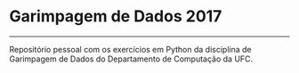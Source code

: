 # Garimpagem de Dados 2017
--------------------------
Repositório pessoal com os exercícios em Python da disciplina de Garimpagem de Dados do Departamento de Computação da UFC.
